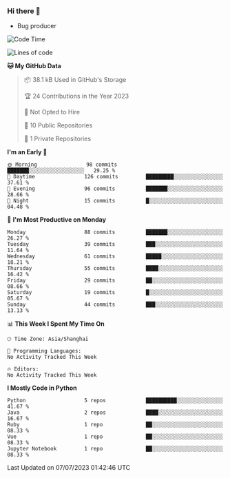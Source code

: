 ### Hi there 👋
* Bug producer
<!--START_SECTION:waka-->
![Code Time](http://img.shields.io/badge/Code%20Time-913%20hrs%2036%20mins-blue)

![Lines of code](https://img.shields.io/badge/From%20Hello%20World%20I%27ve%20Written-79.1%20thousand%20lines%20of%20code-blue)

**🐱 My GitHub Data** 

> 📦 38.1 kB Used in GitHub's Storage 
 > 
> 🏆 24 Contributions in the Year 2023
 > 
> 🚫 Not Opted to Hire
 > 
> 📜 10 Public Repositories 
 > 
> 🔑 1 Private Repositories 
 > 
**I'm an Early 🐤** 

```text
🌞 Morning                98 commits          ███████░░░░░░░░░░░░░░░░░░   29.25 % 
🌆 Daytime                126 commits         █████████░░░░░░░░░░░░░░░░   37.61 % 
🌃 Evening                96 commits          ███████░░░░░░░░░░░░░░░░░░   28.66 % 
🌙 Night                  15 commits          █░░░░░░░░░░░░░░░░░░░░░░░░   04.48 % 
```
📅 **I'm Most Productive on Monday** 

```text
Monday                   88 commits          ███████░░░░░░░░░░░░░░░░░░   26.27 % 
Tuesday                  39 commits          ███░░░░░░░░░░░░░░░░░░░░░░   11.64 % 
Wednesday                61 commits          █████░░░░░░░░░░░░░░░░░░░░   18.21 % 
Thursday                 55 commits          ████░░░░░░░░░░░░░░░░░░░░░   16.42 % 
Friday                   29 commits          ██░░░░░░░░░░░░░░░░░░░░░░░   08.66 % 
Saturday                 19 commits          █░░░░░░░░░░░░░░░░░░░░░░░░   05.67 % 
Sunday                   44 commits          ███░░░░░░░░░░░░░░░░░░░░░░   13.13 % 
```


📊 **This Week I Spent My Time On** 

```text
🕑︎ Time Zone: Asia/Shanghai

💬 Programming Languages: 
No Activity Tracked This Week

🔥 Editors: 
No Activity Tracked This Week
```

**I Mostly Code in Python** 

```text
Python                   5 repos             ██████████░░░░░░░░░░░░░░░   41.67 % 
Java                     2 repos             ████░░░░░░░░░░░░░░░░░░░░░   16.67 % 
Ruby                     1 repo              ██░░░░░░░░░░░░░░░░░░░░░░░   08.33 % 
Vue                      1 repo              ██░░░░░░░░░░░░░░░░░░░░░░░   08.33 % 
Jupyter Notebook         1 repo              ██░░░░░░░░░░░░░░░░░░░░░░░   08.33 % 
```




 Last Updated on 07/07/2023 01:42:46 UTC
<!--END_SECTION:waka-->

